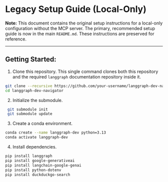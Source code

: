 # Legacy Setup Guide (Local-Only)

**Note:** This document contains the original setup instructions for a local-only configuration without the MCP server. The primary, recommended setup guide is now in the main `README.md`. These instructions are preserved for reference.

---

## Getting Started:

1.  Clone this repository.
This single command clones both this repository and the required `langgraph` documentation repository inside it.
```bash
git clone --recursive https://github.com/your-username/langgraph-dev-navigator.git
cd langgraph-dev-navigator
```
2.  Initialize the submodule.
```bash
 git submodule init
 git submodule update
```

3. Create a conda environment.
```bash
conda create --name langgraph-dev python=3.13
conda activate langgraph-dev
```

4. Install dependencies.
```bash
pip install langgraph
pip install google-generativeai
pip install langchain-google-genai
pip install python-dotenv
pip install duckduckgo-search
```
